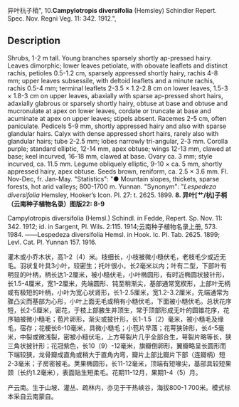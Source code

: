 异叶杭子梢",
10.**Campylotropis diversifolia** (Hemsley) Schindler Repert. Spec. Nov. Regni Veg. 11: 342. 1912.",

## Description
Shrubs, 1-2 m tall. Young branches sparsely shortly ap-pressed hairy. Leaves dimorphic; lower leaves petiolate, with obovate leaflets and distinct rachis, petioles 0.5-1.2 cm, sparsely appressed shortly hairy, rachis 4-8 mm; upper leaves subsessile, with deltoid leaflets and a minute rachis, rachis 0.5-4 mm; terminal leaflets 2-3.5 × 1.2-2.8 cm on lower leaves, 1.5-3 × 1.8-3 cm on upper leaves, abaxially with sparse ap-pressed short hairs, adaxially glabrous or sparsely shortly hairy, obtuse at base and obtuse and mucronulate at apex on lower leaves, cordate or truncate at base and acuminate at apex on upper leaves; stipels absent. Racemes 2-5 cm, often paniculate. Pedicels 5-9 mm, shortly appressed hairy and also with sparse glandular hairs. Calyx with dense appressed short hairs, rarely also with glandular hairs; tube 2-2.5 mm; lobes narrowly tri-angular, 2-3 mm. Corolla purple; standard elliptic, 12-14 mm, apex obtuse; wings 12-13 mm, clawed at base; keel incurved, 16-18 mm, clawed at base. Ovary ca. 3 mm; style incurved, ca. 11.5 mm. Legume obliquely elliptic, 9-10 × ca. 5 mm, shortly appressed hairy, apex obtuse. Seeds brown, reniform, ca. 2.5 × 3.6 mm. Fl. Nov-Dec, fr. Jan-May.
  "Statistics": "● Mountain slopes, thickets, sparse forests, hot arid valleys; 800-1700 m. Yunnan.
  "Synonym": "*Lespedeza diversifolia* Hemsley, Hooker’s Icon. Pl. 27: t. 2625. 1899.
**8. 异叶[艹/杭]子梢（云南种子植物名录）图版22: 8-9**

Campylotropis diversifolia (Hemsl.) Schindl. in Fedde, Repert. Sp. Nov. 11: 342. 1912; id. in Sargent, Pl. Wils. 2:115. 1914;云南种子植物名录上册, 573. 1984. ——Lespedeza diversifolia Hemsl. in Hook. Ic. Pl. Tab. 2625. 1899; Levl. Cat. Pl. Yunnan 157. 1916.

灌木或小乔木状，高1-2（4）米。枝细长，小枝被微小糙伏毛，老枝毛少或近无毛。羽状复叶具3小叶，较密生；托叶很小，长2毫米以内；叶有二型，下部叶有明显的叶柄，柄长达1-2厘米，被小糙伏毛，小叶椭圆形，有时近椭圆状披针形，长1.5-4厘米，宽1-2厘米，先端圆形、钝至稍渐尖，基部通常宽楔形，上部叶无柄或有极短的叶柄，小叶为宽心状肾形，长1-2.5厘米，宽1.2-3.2厘米，先端通常为骤凸尖而基部为心形，小叶上面无毛或稍有小糙伏毛，下面被小糙伏毛。总状花序短，长2-5厘米，密花，于枝上部腋生并顶生，常于顶部形成无叶的圆锥花序，花序轴被微小糙毛；苞片卵形，渐尖或披针形，长1-1.5（2）毫米，被小糙毛及缘毛，宿存；花梗长6-10毫米，具微小糙毛；小苞片早落；花萼狭钟形，长4-5毫米，中裂或微浅裂，密被小糙伏毛，上方萼裂片几乎全部合生，萼裂片略等长，狭三角状披针形；花冠紫色，长10（9）-12毫米，旗瓣倒卵形，翼瓣略呈长圆形而下端较狭，龙骨瓣成直角或稍大于直角内弯，瓣片上部比瓣片下部（连瓣柄）短2-3毫米；子房密被毛。荚果椭圆形，长11-12毫米，顶端有短喙尖，基部具较短果颈（长约1.2毫米），表面贴生短柔毛。花期11-12月，果期1-4（5）月。

产云南。生于山坡、灌丛、疏林内，亦见于干热峡谷，海拔800-1 700米。模式标本采自云南蒙自。

